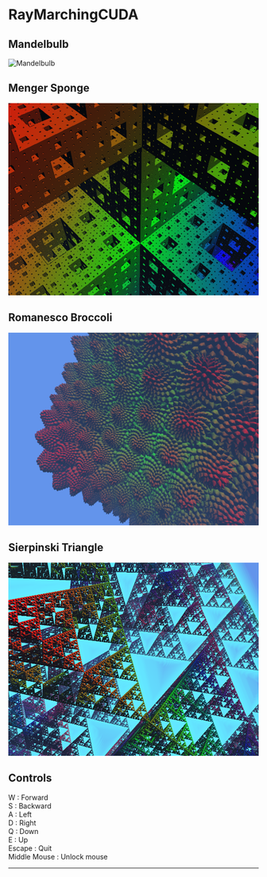 # RayMarchingCUDA
## Mandelbulb
![Mandelbulb](https://raw.githubusercontent.com/AlanParadis/RayMarchingCUDA/master/img/Mandelbulb.gif)
## Menger Sponge
![Menger Sponge](https://raw.githubusercontent.com/AlanParadis/RayMarchingCUDA/master/img/Menger.png)
## Romanesco Broccoli
![Romanesco Broccoli](https://raw.githubusercontent.com/AlanParadis/RayMarchingCUDA/master/img/Romanesco-Broccoli.png)
## Sierpinski Triangle
![Romanesco Broccoli](https://raw.githubusercontent.com/AlanParadis/RayMarchingCUDA/master/img/Sierpinski.png)

## Controls

W : Forward\
S : Backward\
A : Left\
D : Right\
Q : Down\
E : Up\
Escape : Quit\
Middle Mouse : Unlock mouse

----
